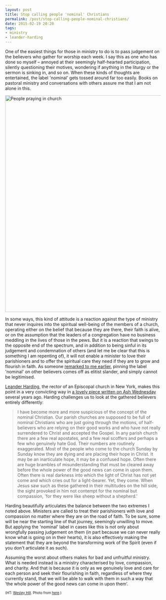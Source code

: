 ```yaml
---
layout: post
title: Stop calling people 'nominal' Christians
permalink: /post/stop-calling-people-nominal-christians/
date: 2015-02-19 20:20
tags:
- ministry
- leander-harding
---
```

One of the easiest things for those in ministry to do is to pass judgement on the believers who gather for worship each week. I say this as one who has done so myself – annoyed at their seemingly half-hearted participation, silently questioning their motives, wondering if anything in the liturgy or the sermon is sinking in, and so on. When these kinds of thoughts are entertained, the label 'nominal' gets tossed around far too easily. Books on pastoral ministry and conversations with others assure me that I am not alone in this.

<div class="image-cropper"><img class="topcut" src="https://dl.dropboxusercontent.com/u/3897986/Jake%20Blog%20Images/people%20praying%20in%20church.jpg" width="700" alt="People praying in church"></div>

In some ways, this kind of attitude is a reaction against the type of ministry that never inquires into the spiritual well-being of the members of a church, operating either on the belief that because they are there, their faith is alive, or on the assumption that the leaders of a congregation have no business meddling in the lives of those in the pews. But it is a reaction that swings to the opposite end of the spectrum, and in addition to being sinful in its judgement and condemnation of others (and let me be clear that this is something I am repenting of), it will not enable a minister to love their parishioners and to offer the spiritual care they need if they are to grow and flourish in faith. As someone [remarked to me earlier](https://twitter.com/scottschultz/status/568445754500616192), pinning the label 'nominal' on other believers comes off as elitist slander, and simply cannot be legitimised.

[Leander Harding](http://www.stlukescatskill.org/our-staff.html), the rector of an Episcopal church in New York, makes this point in a very convicting way in [a lovely piece written on Ash Wednesday](http://www.leanderharding.com/blog/2009/02/25/thoughts-on-ash-wednesday/) several years ago. Harding challenges us to look at the gathered believers entirely differently:

<blockquote>
I have become more and more suspicious of the concept of the nominal Christian. Our parish churches are supposed to be full of nominal Christians who are just going through the motions, of half-believers who are relying on their good works and who have not really surrendered to Christ and accepted the Gospel. In any parish church there are a few real apostates, and a few real scoffers and perhaps a few who genuinely hate God. Their numbers are routinely exaggerated. Most of the people who come to the church Sunday by Sunday know they are dying and are placing their hope in Christ. It may be an inarticulate hope, it may be a confused hope. Often there are huge brambles of misunderstanding that must be cleared away before the whole power of the good news can come in upon them. Often there is real darkness into which the light of Christ has not yet come and which cries out for a light-bearer. Yet, they come. When Jesus saw such as these gathered in their multitudes on the hill side, the sight provoked in him not contempt for the nominal but compassion, 'for they were like sheep without a shepherd.'
</blockquote>

Harding beautifully articulates the balance between the two extremes I noted above. Ministers are called to treat their parishioners with love and compassion no matter where they are on the road of faith. To be sure, some will be near the starting line of that journey, seemingly unwilling to move. But applying the 'nominal' label in cases like this is not only about wrongfully passing judgement on them (in part because we can never really know what is going on in their hearts), it is also effectively making the statement that they are beyond the transforming work of the Spirit (even if you don't articulate it as such).

Assuming the worst about others makes for bad and unfruitful ministry. What is needed instead is a ministry characterised by love, compassion, and charity. And that is because it is only as we genuinely love and care for each person and seek their flourishing in faith, regardless of where they currently stand, that we will be able to walk with them in such a way that ‘the whole power of the good news can come in upon them’.

<span style="font-size:80%">(HT: <a href="https://twitter.com/wesleyhill/status/568148375981457409">Wesley Hill</a>. Photo from <a href="http://www.rcapostles.org/event/lenten-retreat-day/">here</a>.)</span>
